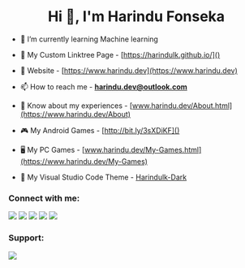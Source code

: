 <h1 align="center">Hi 👋, I'm Harindu Fonseka</h1>
  
- 🌱 I’m currently learning Machine learning

- 🌲 My Custom Linktree Page - [https://harindulk.github.io/]()

- 📝 Website - [https://www.harindu.dev](https://www.harindu.dev)

- 📫 How to reach me - **harindu.dev@outlook.com**

- 📄 Know about my experiences - [www.harindu.dev/About.html](https://www.harindu.dev/About)

- 🎮 My Android Games - [http://bit.ly/3sXDiKF]()

- 🖥️ My PC Games - [www.harindu.dev/My-Games.html](https://www.harindu.dev/My-Games)

- 🎨 My Visual Studio Code Theme - [Harindulk-Dark](https://marketplace.visualstudio.com/items?itemName=Harindulk.Harindulk-Dark)

<h3 align="left">Connect with me:</h3>

<a href="https://www.linkedin.com/in/harindulk/"> <img src="https://img.shields.io/badge/LinkedIn-0077B5?style=for-the-badge&logo=linkedin&logoColor=white" /></a>
<a href="https://twitter.com/Harindu_Fonseka"> <img src="https://img.shields.io/badge/Twitter-1DA1F2?style=for-the-badge&logo=twitter&logoColor=white" /></a>
<a href="https://play.google.com/store/apps/dev?id=6729187126243636577"> <img src="https://img.shields.io/badge/Google_Play-414141?style=for-the-badge&logo=google-play&logoColor=white" /></a>
<a href="https://dev.to/harindullk"> <img src="https://img.shields.io/badge/dev.to-0A0A0A?style=for-the-badge&logo=dev.to&logoColor=white" /></a>
<a href="https://harindulk.itch.io/"> <img src="https://img.shields.io/badge/Itch.io-FA5C5C?style=for-the-badge&logo=itch.io&logoColor=white" /></a>


<h3 align="left">Support:</h3>
<p><a href="https://www.buymeacoffee.com/Harindulk"> <img src="https://camo.githubusercontent.com/c3f856bacd5b09669157ed4774f80fb9d8622dd45ce8fdf2990d3552db99bd27/68747470733a2f2f7777772e6275796d6561636f666665652e636f6d2f6173736574732f696d672f637573746f6d5f696d616765732f6f72616e67655f696d672e706e67" /></a></p><br><br>


